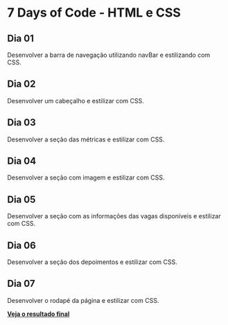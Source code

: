 # 7 Days of Code - HTML e CSS

## Dia 01

Desenvolver a barra de navegação utilizando navBar e estilizando com CSS.

## Dia 02

Desenvolver um cabeçalho e estilizar com CSS.

## Dia 03

Desenvolver a seção das métricas e estilizar com CSS.

## Dia 04

Desenvolver a seção com imagem e estilizar com CSS.

## Dia 05

Desenvolver a seção com as informações das vagas disponíveis e estilizar com CSS.

## Dia 06

Desenvolver a seção dos depoimentos e estilizar com CSS.

## Dia 07

Desenvolver o rodapé da página e estilizar com CSS.


**[Veja o resultado final](https://felpsgus.github.io/7daysofcode-HTML-e-CSS/)**
